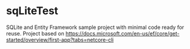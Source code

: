 # sqLiteTest
SQLite and Entity Framework sample project with minimal code ready for reuse. Project based on https://docs.microsoft.com/en-us/ef/core/get-started/overview/first-app?tabs=netcore-cli
